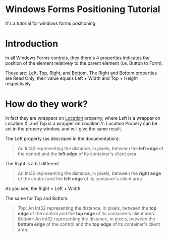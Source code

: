 # Windows Forms Positioning Tutorial
It's a tutorial for windows forms positioning

# Introduction

In all Windows Forms controls, they there's 4 properties indicates the position of the element relatively to the parent element (i.e. Button to Form).

These are: [Left](https://msdn.microsoft.com/en-us/library/system.windows.forms.control.left(v=vs.110).aspx), [Top](https://msdn.microsoft.com/en-us/library/system.windows.forms.control.top(v=vs.110).aspx), [Right](https://msdn.microsoft.com/en-us/library/system.windows.forms.control.right(v=vs.110).aspx), and [Bottom](https://msdn.microsoft.com/en-us/library/system.windows.forms.control.bottom(v=vs.110).aspx),
The Right and Bottom properties are Read Only, their value equals Left + Width and Top + Height respectively.

# How do they work?

In fact they are wrappers on [Location](https://msdn.microsoft.com/en-us/library/system.windows.forms.control.location(v=vs.110).aspx) property, where Left is a wrapper on Location.X, and Top is a wrapper on Location.Y.
Location Propery can be set in the propery window, and will give the same result.

The Left property (as descriped in the documentation):
> An Int32 representing the distance, in pixels, between the __**left edge**__ of the control and the **left edge** of its container's client area.

The Right is a bit different
> An Int32 representing the distance, in pixels, between the __**right edge**__ of the control and the **left edge** of its container's client area

As you see, the Right = Left + Width


The same for Top and Bottom:
> *Top:* An Int32 representing the distance, in pixels, between the __**top edge**__ of the control and the **top edge** of its container's client area.
> *Bottom:* An Int32 representing the distance, in pixels, between the __**bottom edge**__ of the control and the **top edge** of its container's client area.
